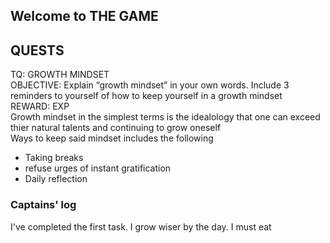 ## Welcome to THE GAME
<h2> QUESTS </h2>
  TQ: GROWTH MINDSET
    <br>OBJECTIVE: Explain “growth mindset” in your own words. Include 3 reminders to yourself of how to keep yourself in a growth mindset
    <br>REWARD: EXP
    <br>Growth mindset in the simplest terms is the idealology that one can exceed thier natural talents and continuing to grow oneself 
   <br> Ways to keep said mindset includes the following
    <ul>
  <li>Taking breaks</li>
  <li>refuse urges of instant gratification</li>
  <li>Daily reflection</li>
    </ul>
<h3>Captains' log</h3>
I've completed the first task. I grow wiser by the day. I must eat
